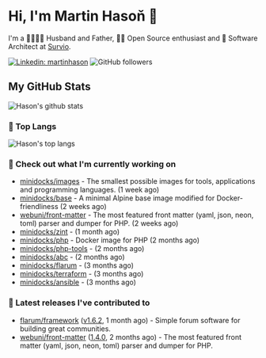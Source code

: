 # Hi, I'm Martin Hasoň 👋

I'm a 👨‍👩‍👧‍👦 Husband and Father, 🧑‍💻 Open Source enthusiast and 📐 Software Architect at [Survio](https://www.survio.com).

[![Linkedin: martinhason](https://img.shields.io/badge/-Martin%20Hasoň-blue?style=flat-square&logo=Linkedin&logoColor=white&link=https://www.linkedin.com/in/martinhason/)](https://www.linkedin.com/in/martinhason/)
![GitHub followers](https://img.shields.io/github/followers/hason?label=Follow&style=social)


## My GitHub Stats
![Hason's github stats](https://github-readme-stats.vercel.app/api?username=hason&show_icons=true&include_all_commits=true&theme=dracula&hide_border=true&hide_title=true)

### 💾 Top Langs
![Hason's top langs](https://github-readme-stats.vercel.app/api/top-langs/?username=hason&layout=compact&theme=dracula&hide_border=true&hide_title=true)

### 👷 Check out what I'm currently working on

- [minidocks/images](https://github.com/minidocks/images) - The smallest possible images for tools, applications and programming languages. (1 week ago)
- [minidocks/base](https://github.com/minidocks/base) - A minimal Alpine base image modified for Docker-friendliness (2 weeks ago)
- [webuni/front-matter](https://github.com/webuni/front-matter) - The most featured front matter (yaml, json, neon, toml) parser and dumper for PHP. (2 weeks ago)
- [minidocks/zint](https://github.com/minidocks/zint) -  (1 month ago)
- [minidocks/php](https://github.com/minidocks/php) - Docker image for PHP (2 months ago)
- [minidocks/php-tools](https://github.com/minidocks/php-tools) -  (2 months ago)
- [minidocks/abc](https://github.com/minidocks/abc) -  (2 months ago)
- [minidocks/flarum](https://github.com/minidocks/flarum) -  (3 months ago)
- [minidocks/terraform](https://github.com/minidocks/terraform) -  (3 months ago)
- [minidocks/ansible](https://github.com/minidocks/ansible) -  (3 months ago)

### 🔭 Latest releases I've contributed to

- [flarum/framework](https://github.com/flarum/framework) ([v1.6.2](https://github.com/flarum/framework/releases/tag/v1.6.2), 1 month ago) - Simple forum software for building great communities.
- [webuni/front-matter](https://github.com/webuni/front-matter) ([1.4.0](https://github.com/webuni/front-matter/releases/tag/1.4.0), 2 months ago) - The most featured front matter (yaml, json, neon, toml) parser and dumper for PHP.
